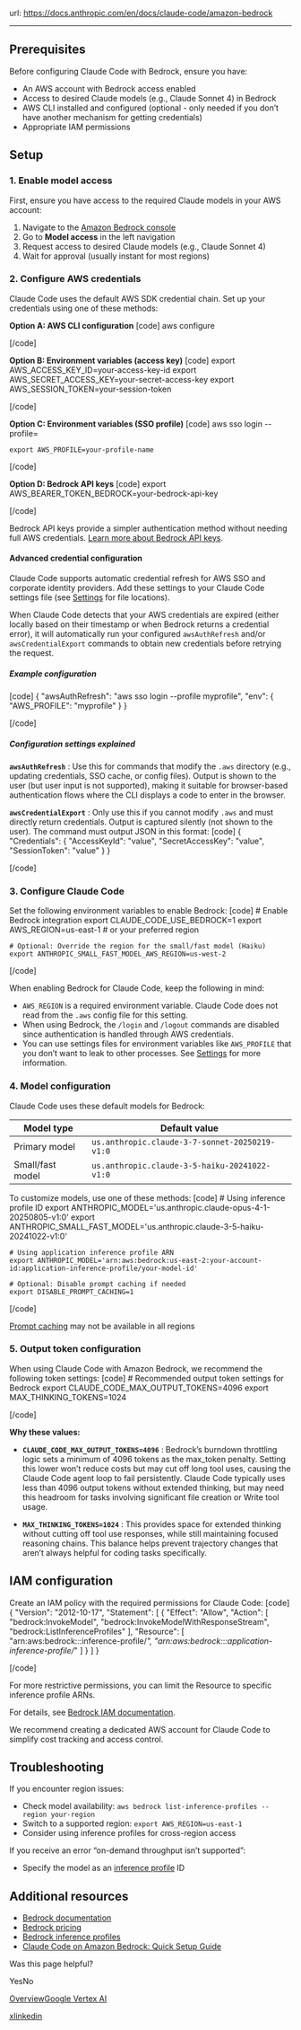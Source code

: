 url: https://docs.anthropic.com/en/docs/claude-code/amazon-bedrock

---

## Prerequisites

Before configuring Claude Code with Bedrock, ensure you have:

  * An AWS account with Bedrock access enabled
  * Access to desired Claude models \(e.g., Claude Sonnet 4\) in Bedrock
  * AWS CLI installed and configured \(optional - only needed if you don’t have another mechanism for getting credentials\)
  * Appropriate IAM permissions

## Setup

### 1. Enable model access

First, ensure you have access to the required Claude models in your AWS account:

  1. Navigate to the [Amazon Bedrock console](https://console.aws.amazon.com/bedrock/)
  2. Go to **Model access** in the left navigation
  3. Request access to desired Claude models \(e.g., Claude Sonnet 4\)
  4. Wait for approval \(usually instant for most regions\)

### 2. Configure AWS credentials

Claude Code uses the default AWS SDK credential chain. Set up your credentials using one of these methods:

**Option A: AWS CLI configuration**
[code]
    aws configure

[/code]

**Option B: Environment variables \(access key\)**
[code]
    export AWS_ACCESS_KEY_ID=your-access-key-id
    export AWS_SECRET_ACCESS_KEY=your-secret-access-key
    export AWS_SESSION_TOKEN=your-session-token

[/code]

**Option C: Environment variables \(SSO profile\)**
[code]
    aws sso login --profile=<your-profile-name>

    export AWS_PROFILE=your-profile-name

[/code]

**Option D: Bedrock API keys**
[code]
    export AWS_BEARER_TOKEN_BEDROCK=your-bedrock-api-key

[/code]

Bedrock API keys provide a simpler authentication method without needing full AWS credentials. [Learn more about Bedrock API keys](https://aws.amazon.com/blogs/machine-learning/accelerate-ai-development-with-amazon-bedrock-api-keys/).

#### Advanced credential configuration

Claude Code supports automatic credential refresh for AWS SSO and corporate identity providers. Add these settings to your Claude Code settings file \(see [Settings](/en/docs/claude-code/settings) for file locations\).

When Claude Code detects that your AWS credentials are expired \(either locally based on their timestamp or when Bedrock returns a credential error\), it will automatically run your configured `awsAuthRefresh` and/or `awsCredentialExport` commands to obtain new credentials before retrying the request.

##### Example configuration
[code]
    {
      "awsAuthRefresh": "aws sso login --profile myprofile",
      "env": {
        "AWS_PROFILE": "myprofile"
      }
    }

[/code]

##### Configuration settings explained

**`awsAuthRefresh`** : Use this for commands that modify the `.aws` directory \(e.g., updating credentials, SSO cache, or config files\). Output is shown to the user \(but user input is not supported\), making it suitable for browser-based authentication flows where the CLI displays a code to enter in the browser.

**`awsCredentialExport`** : Only use this if you cannot modify `.aws` and must directly return credentials. Output is captured silently \(not shown to the user\). The command must output JSON in this format:
[code]
    {
      "Credentials": {
        "AccessKeyId": "value",
        "SecretAccessKey": "value",
        "SessionToken": "value"
      }
    }

[/code]

### 3. Configure Claude Code

Set the following environment variables to enable Bedrock:
[code]
    # Enable Bedrock integration
    export CLAUDE_CODE_USE_BEDROCK=1
    export AWS_REGION=us-east-1  # or your preferred region

    # Optional: Override the region for the small/fast model (Haiku)
    export ANTHROPIC_SMALL_FAST_MODEL_AWS_REGION=us-west-2

[/code]

When enabling Bedrock for Claude Code, keep the following in mind:

  * `AWS_REGION` is a required environment variable. Claude Code does not read from the `.aws` config file for this setting.
  * When using Bedrock, the `/login` and `/logout` commands are disabled since authentication is handled through AWS credentials.
  * You can use settings files for environment variables like `AWS_PROFILE` that you don’t want to leak to other processes. See [Settings](/en/docs/claude-code/settings) for more information.

### 4. Model configuration

Claude Code uses these default models for Bedrock:

Model type| Default value
---|---
Primary model| `us.anthropic.claude-3-7-sonnet-20250219-v1:0`
Small/fast model| `us.anthropic.claude-3-5-haiku-20241022-v1:0`

To customize models, use one of these methods:
[code]
    # Using inference profile ID
    export ANTHROPIC_MODEL='us.anthropic.claude-opus-4-1-20250805-v1:0'
    export ANTHROPIC_SMALL_FAST_MODEL='us.anthropic.claude-3-5-haiku-20241022-v1:0'

    # Using application inference profile ARN
    export ANTHROPIC_MODEL='arn:aws:bedrock:us-east-2:your-account-id:application-inference-profile/your-model-id'

    # Optional: Disable prompt caching if needed
    export DISABLE_PROMPT_CACHING=1

[/code]

[Prompt caching](/en/docs/build-with-claude/prompt-caching) may not be available in all regions

### 5. Output token configuration

When using Claude Code with Amazon Bedrock, we recommend the following token settings:
[code]
    # Recommended output token settings for Bedrock
    export CLAUDE_CODE_MAX_OUTPUT_TOKENS=4096
    export MAX_THINKING_TOKENS=1024

[/code]

**Why these values:**

  * **`CLAUDE_CODE_MAX_OUTPUT_TOKENS=4096`** : Bedrock’s burndown throttling logic sets a minimum of 4096 tokens as the max\_token penalty. Setting this lower won’t reduce costs but may cut off long tool uses, causing the Claude Code agent loop to fail persistently. Claude Code typically uses less than 4096 output tokens without extended thinking, but may need this headroom for tasks involving significant file creation or Write tool usage.

  * **`MAX_THINKING_TOKENS=1024`** : This provides space for extended thinking without cutting off tool use responses, while still maintaining focused reasoning chains. This balance helps prevent trajectory changes that aren’t always helpful for coding tasks specifically.

## IAM configuration

Create an IAM policy with the required permissions for Claude Code:
[code]
    {
      "Version": "2012-10-17",
      "Statement": [
        {
          "Effect": "Allow",
          "Action": [
            "bedrock:InvokeModel",
            "bedrock:InvokeModelWithResponseStream",
            "bedrock:ListInferenceProfiles"
          ],
          "Resource": [
            "arn:aws:bedrock:*:*:inference-profile/*",
            "arn:aws:bedrock:*:*:application-inference-profile/*"
          ]
        }
      ]
    }

[/code]

For more restrictive permissions, you can limit the Resource to specific inference profile ARNs.

For details, see [Bedrock IAM documentation](https://docs.aws.amazon.com/bedrock/latest/userguide/security-iam.html).

We recommend creating a dedicated AWS account for Claude Code to simplify cost tracking and access control.

## Troubleshooting

If you encounter region issues:

  * Check model availability: `aws bedrock list-inference-profiles --region your-region`
  * Switch to a supported region: `export AWS_REGION=us-east-1`
  * Consider using inference profiles for cross-region access

If you receive an error “on-demand throughput isn’t supported”:

  * Specify the model as an [inference profile](https://docs.aws.amazon.com/bedrock/latest/userguide/inference-profiles-support.html) ID

## Additional resources

  * [Bedrock documentation](https://docs.aws.amazon.com/bedrock/)
  * [Bedrock pricing](https://aws.amazon.com/bedrock/pricing/)
  * [Bedrock inference profiles](https://docs.aws.amazon.com/bedrock/latest/userguide/inference-profiles-support.html)
  * [Claude Code on Amazon Bedrock: Quick Setup Guide](https://community.aws/content/2tXkZKrZzlrlu0KfH8gST5Dkppq/claude-code-on-amazon-bedrock-quick-setup-guide)

Was this page helpful?

YesNo

[Overview](/en/docs/claude-code/third-party-integrations)[Google Vertex AI](/en/docs/claude-code/google-vertex-ai)

[x](https://x.com/AnthropicAI)[linkedin](https://www.linkedin.com/company/anthropicresearch)
